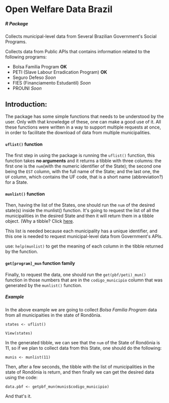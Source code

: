 # Open Welfare Data Brazil
##### R Package
Collects municipal-level data from Several Brazilian Government's Social Programs.

Collects data from Public APIs that contains information related to the following programs:
- Bolsa Familia Program  **OK**
- PETI (Slave Labour Erradication Program)  **OK**
- Seguro Defeso  *Soon*
- FIES (Financiamento Estudantil)  *Soon*
- PROUNI  *Soon*

## Introduction:
The package has some simple functions that needs to be understood by the user. Only with that knowledge of these, one can make a good use of it. All these functions were written in a way to support multiple requests at once, in order to facilitate the download of data from multiple municipalities.

#### **``uflist()`` function** 

The first step in using the package is running the ``uflist()`` function, this function takes **no arguments** and it returns a tibble with three columns: the first one is the ``num``(with the numeric identifier of the State); the second one being the ``EST`` column, with the full name of the State; and the last one, the ``UF`` column, which contains the UF code, that is a short name (abbreviation?) for a State.

#### **``munlist()`` function**

Then, having the list of the States, one should run the ``num`` of the desired state(s) inside the munlist() function. It's going to request the list of all the municipalities in the desired State and then it will return them in a tibble object. (Why a tibble? Click [here](https://www.r-bloggers.com/a-tour-of-the-tibble-package/).

This list is needed because each municipality has a unique identifier, and this one is needed to request municipal-level data from Government's APIs.

use: ``help(munlist)`` to get the meaning of each column in the tibble returned by the function. 
#### **``get[program]_mun`` function family**

Finally, to request the data, one should run the ``get(pbf/peti)_mun()`` function in those numbers that are in the ``codigo_municipio`` column that was generated by the ``munlist()`` function.

##### Example
In the above example we are going to collect *Bolsa Familia Program* data from all municipaities in the state of Rondônia.

``states <- uflist()``

``View(states)``


In the generated tibble, we can see that the ``num`` of the State of Rondônia is 11, so if we plan to collect data from this State, one should do the following:

``
munis <- munlist(11)
``

Then, after a few seconds, the tibble with the list of municipalities in the state of Rondônia is return, and then finally we can get the desired data using the code:

``
data.pbf <- getpbf_mun(munis$codigo_municipio)
``

And that's it.
